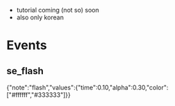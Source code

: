 - tutorial coming (not so) soon
- also only korean

# Events
## se_flash
{"note":"flash","values":{"time":0.10,"alpha":0.30,"color":["#ffffff","#333333"]}}

